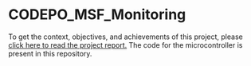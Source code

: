 # CODEPO_MSF_Monitoring
To get the context, objectives, and achievements of this project, please [click here to read the project report.](MSF_Project_report.pdf)
The code for the microcontroller is present in this repository. 
